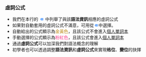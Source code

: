 ### 虛詞公式
- 我們在本行的
<span><svg viewBox='0 0 24 24' id='ic_more' style='fill:#6baaff;height: 10px; width: 15px;'><path d='M22 3H7c-.69 0-1.23.35-1.59.88L0 12l5.41 8.11c.36.53.97.89 1.66.89H22c1.1 0 2-.9 2-2V5c0-1.1-.9-2-2-2zM9 13.5c-.83 0-1.5-.67-1.5-1.5s.67-1.5 1.5-1.5 1.5.67 1.5 1.5-.67 1.5-1.5 1.5zm5 0c-.83 0-1.5-.67-1.5-1.5s.67-1.5 1.5-1.5 1.5.67 1.5 1.5-.67 1.5-1.5 1.5zm5 0c-.83 0-1.5-.67-1.5-1.5s.67-1.5 1.5-1.5 1.5.67 1.5 1.5-.67 1.5-1.5 1.5z'></path></svg></span>
    中列舉了與該**語法資訊**相應的虛詞公式
- 如果對自動套用的虛詞公式不滿意，可用從<span><svg viewBox='0 0 24 24' id='ic_more' style='fill:#6baaff;height: 10px; width: 15px;'><path d='M22 3H7c-.69 0-1.23.35-1.59.88L0 12l5.41 8.11c.36.53.97.89 1.66.89H22c1.1 0 2-.9 2-2V5c0-1.1-.9-2-2-2zM9 13.5c-.83 0-1.5-.67-1.5-1.5s.67-1.5 1.5-1.5 1.5.67 1.5 1.5-.67 1.5-1.5 1.5zm5 0c-.83 0-1.5-.67-1.5-1.5s.67-1.5 1.5-1.5 1.5.67 1.5 1.5-.67 1.5-1.5 1.5zm5 0c-.83 0-1.5-.67-1.5-1.5s.67-1.5 1.5-1.5 1.5.67 1.5 1.5-.67 1.5-1.5 1.5z'></path></svg></span>中選擇。
- 自動給出的公式顯示為<span style='color:#BD8B18;'>金黃色</span>，且該公式不會進入[個人單詞本](./setting.php?item=userdict)
- 手動選擇的公式顯示為<span style='color:#f9468f;'>粉紅色</span>，且該公式會進入[個人單詞本](./setting.php?item=userdict)
- 通過**虛詞公式**可以加深我們對語法概念的理解
- 初學者也可以透過調整**語法資訊**和**虛詞公式**來實現**格位**、**變位**的抉擇
